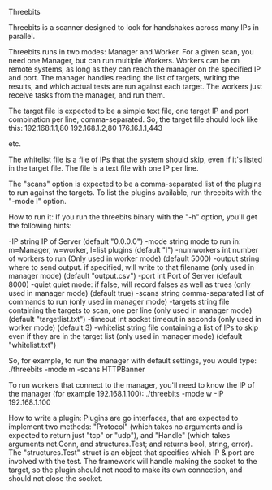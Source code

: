 Threebits

 Threebits is a scanner designed to look for handshakes across many IPs in parallel. 

 Threebits runs in two modes: Manager and Worker. For a given scan, you need one Manager, but can run multiple Workers. 
 Workers can be on remote systems, as long as they can reach the manager on the specified IP and port. The manager handles 
 reading the list of targets, writing the results, and which actual tests are run against each target. The workers just
 receive tasks from the manager, and run them.

 The target file is expected to be a simple text file, one target IP and port combination per line, comma-separated. So,
 the target file should look like this:
  192.168.1.1,80
  192.168.1.2,80
  176.16.1.1,443

 etc. 

 The whitelist file is a file of IPs that the system should skip, even if it's listed in the target file. The file is
 a text file with one IP per line.

 The "scans" option is expected to be a comma-separated list of the plugins to run against the targets. To list the 
 plugins available, run threebits with the "-mode l" option.

How to run it:
 If you run the threebits binary with the "-h" option, you'll get the following hints:
 
   -IP string
    	IP of Server (default "0.0.0.0")
  -mode string
    	mode to run in: m=Manager, w=worker, l=list plugins (default "l")
  -numworkers int
    	number of workers to run (Only used in worker mode) (default 5000)
  -output string
    	where to send output. if specified, will write to that filename (only used in manager mode) (default "output.csv")
  -port int
    	Port of Server (default 8000)
  -quiet
    	quiet mode: if false, will record falses as well as trues (only used in manager mode) (default true)
  -scans string
    	comma-separated list of commands to run (only used in manager mode)
  -targets string
    	file containing the targets to scan, one per line (only used in manager mode) (default "targetlist.txt")
  -timeout int
    	socket timeout in seconds (only used in worker mode) (default 3)
  -whitelist string
      	file containing a list of IPs to skip even if they are in the target list (only used in manager mode) (default "whitelist.txt")

So, for example, to run the manager with default settings, you would type:
 ./threebits -mode m -scans HTTPBanner
 
To run workers that connect to the manager, you'll need to know the IP of the manager (for example 192.168.1.100):
 ./threebits -mode w -IP 192.168.1.100
  

How to write a plugin:
 Plugins are go interfaces, that are expected to implement two methods: "Protocol" (which takes no arguments and is 
 expected to return just "tcp" or "udp"), and "Handle" (which takes arguments net.Conn, and structures.Test; and returns
 bool, string, error). The "structures.Test" struct is an object that specifies which IP & port are involved with the test.
 The framework will handle making the socket to the target, so the plugin should not need to make its own connection,
 and should not close the socket.

